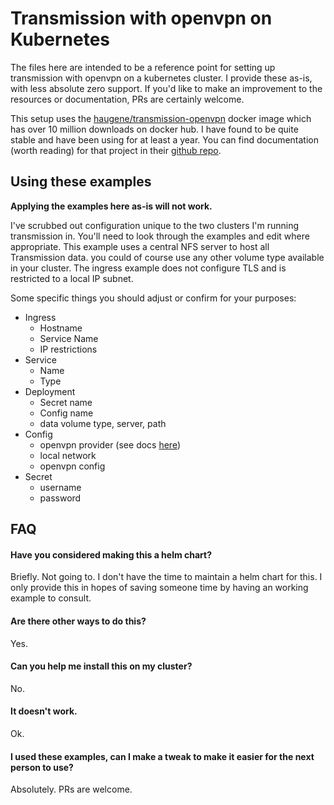 # Transmission with openvpn on Kubernetes

The files here are intended to be a reference point for setting up transmission with openvpn
 on a kubernetes cluster. I provide these as-is, with less absolute zero support. If you'd like 
 to make an improvement to the resources or documentation, PRs are certainly welcome. 
 
This setup uses the [haugene/transmission-openvpn](https://github.com/haugene/docker-transmission-openvpn) docker 
image which has over 10 million downloads on docker hub. I have found to be quite stable and have been using for 
at least a year. You can find documentation (worth reading) for that project in their 
[github repo](https://github.com/haugene/docker-transmission-openvpn). 

## Using these examples

**Applying the examples here as-is will not work.**

I've scrubbed out configuration unique to the two clusters I'm running transmission in. You'll need to look through 
the examples and edit where appropriate. This example uses a central NFS server to host all Transmission data. 
you could of course use any other volume type available in your cluster. The ingress example does not configure TLS
 and is restricted to a local IP subnet. 

Some specific things you should adjust or confirm for your purposes:

* Ingress
  * Hostname
  * Service Name 
  * IP restrictions 
* Service
  * Name
  * Type
* Deployment
  * Secret name
  * Config name
  * data volume type, server, path
* Config
  * openvpn provider (see docs [here](https://github.com/haugene/docker-transmission-openvpn))
  * local network 
  * openvpn config
* Secret
  * username
  * password
  
  


## FAQ


#### Have you considered making this a helm chart?

Briefly. Not going to. I don't have the time to maintain a helm chart for this. I only provide this in hopes 
of saving someone time by having an working example to consult. 

#### Are there other ways to do this? 

Yes. 

#### Can you help me install this on my cluster? 

No. 

#### It doesn't work. 

Ok. 

#### I used these examples, can I make a tweak to make it easier for the next person to use? 

Absolutely. PRs are welcome. 